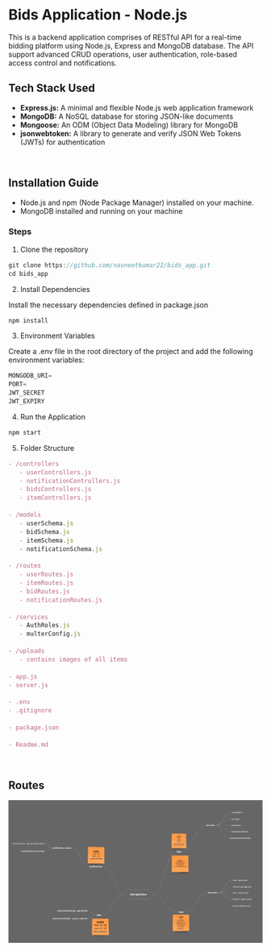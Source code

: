 # Bids Application - Node.js

This is a backend application comprises of RESTful API for a real-time bidding platform using Node.js, Express and MongoDB database.
The API support advanced CRUD operations, user authentication, role-based access control and notifications.

## Tech Stack Used
- **Express.js:** A minimal and flexible Node.js web application framework
- **MongoDB:** A NoSQL database for storing JSON-like documents
- **Mongoose:** An ODM (Object Data Modeling) library for MongoDB
- **jsonwebtoken:** A library to generate and verify JSON Web Tokens (JWTs) for authentication

</br>

## Installation Guide
- Node.js and npm (Node Package Manager) installed on your machine.
- MongoDB installed and running on your machine

### Steps

1. Clone the repository
```js
git clone https://github.com/navneetkumar22/bids_app.git
cd bids_app
```

2. Install Dependencies

Install the necessary dependencies defined in package.json
```js
npm install
```

3. Environment Variables

Create a .env file in the root directory of the project and add the following environment variables:

```js
MONGODB_URI=
PORT=
JWT_SECRET
JWT_EXPIRY
```

4. Run the Application
```js
npm start
```

5. Folder Structure
```js
- /controllers
   - userControllers.js
   - notificationControllers.js
   - bidsControllers.js
   - itemControllers.js

- /models
   - userSchema.js
   - bidSchema.js
   - itemSchema.js
   - notificationSchema.js

- /routes
   - userRoutes.js
   - itemRoutes.js
   - bidRoutes.js
   - notificationRoutes.js

- /services
   - AuthRoles.js
   - multerConfig.js

- /uploads
   - contains images of all items

- app.js
- server.js

- .env
- .gitignore

- package.json

- Readme.md
```

</br>

## Routes

![screenshot](./screenshot/Mind%20Maps.jpg)

</br>